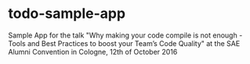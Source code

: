 # todo-sample-app
Sample App for the talk "Why making your code compile is not enough ​- Tools and Best Practices to boost your Team’s Code Quality" at the SAE Alumni Convention in Cologne, 12th of October 2016
